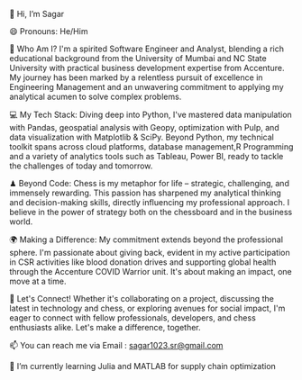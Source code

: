 👋 Hi, I’m Sagar

😄 Pronouns: He/Him

🌟 Who Am I?
I'm a spirited Software Engineer and Analyst, blending a rich educational background from the University of Mumbai and NC State University with practical business development expertise from Accenture.
My journey has been marked by a relentless pursuit of excellence in Engineering Management and an unwavering commitment to applying my analytical acumen to solve complex problems.

💻 My Tech Stack: 
Diving deep into Python, I've mastered data manipulation with Pandas, geospatial analysis with Geopy, optimization with Pulp, and data visualization with Matplotlib & SciPy. 
Beyond Python, my technical toolkit spans across cloud platforms, database management,R Programming and a variety of analytics tools such as Tableau, Power BI, ready to tackle the challenges of today and tomorrow.

♟ Beyond Code: 
Chess is my metaphor for life – strategic, challenging, and immensely rewarding. This passion has sharpened my analytical thinking and decision-making skills, directly influencing my professional approach. 
I believe in the power of strategy both on the chessboard and in the business world.

🌍 Making a Difference: 
My commitment extends beyond the professional sphere. I'm passionate about giving back, evident in my active participation in CSR activities like blood donation drives 
and supporting global health through the Accenture COVID Warrior unit. It's about making an impact, one move at a time.

🔗 Let's Connect!
Whether it's collaborating on a project, discussing the latest in technology and chess, or exploring avenues for social impact, 
I'm eager to connect with fellow professionals, developers, and chess enthusiasts alike. Let's make a difference, together.

📫 You can reach me via Email : sagar1023.sr@gmail.com

🌱 I’m currently learning Julia and MATLAB for supply chain optimization




<!---
sagar1023/sagar1023 is a ✨ special ✨ repository because its `README.md` (this file) appears on your GitHub profile.
You can click the Preview link to take a look at your changes.
--->
